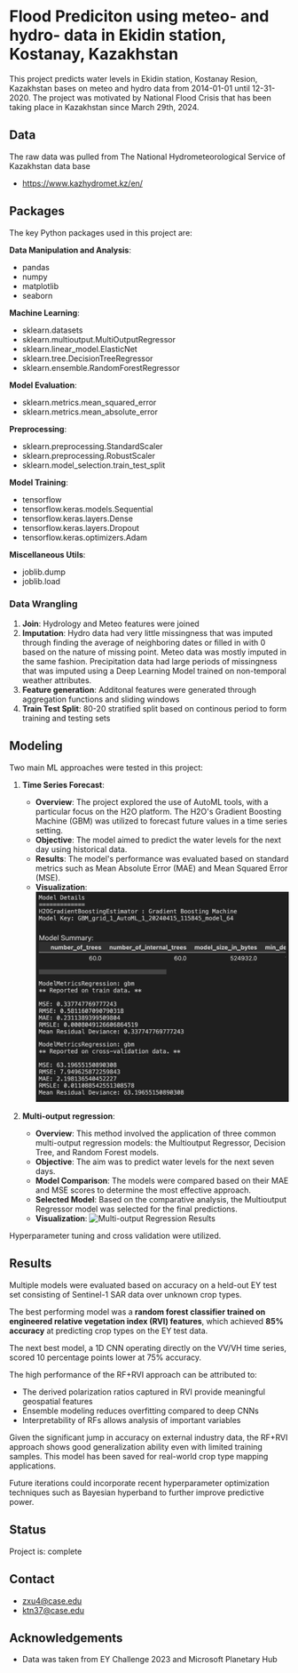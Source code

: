 # Flood Prediciton using meteo- and hydro- data in Ekidin station, Kostanay, Kazakhstan 

This project predicts water levels in Ekidin station, Kostanay Resion, Kazakhstan bases on meteo and hydro data from 2014-01-01 until 12-31-2020. 
The project was motivated by National Flood Crisis that has been taking place in Kazakhstan since March 29th, 2024. 

## Data

The raw data was pulled from The National Hydrometeorological Service of Kazakhstan data base 
* https://www.kazhydromet.kz/en/

## Packages

The key Python packages used in this project are:

**Data Manipulation and Analysis**:
- pandas
- numpy
- matplotlib
- seaborn

**Machine Learning**:
- sklearn.datasets
- sklearn.multioutput.MultiOutputRegressor
- sklearn.linear_model.ElasticNet
- sklearn.tree.DecisionTreeRegressor
- sklearn.ensemble.RandomForestRegressor

**Model Evaluation**:
- sklearn.metrics.mean_squared_error
- sklearn.metrics.mean_absolute_error

**Preprocessing**:
- sklearn.preprocessing.StandardScaler
- sklearn.preprocessing.RobustScaler
- sklearn.model_selection.train_test_split

**Model Training**:
- tensorflow
- tensorflow.keras.models.Sequential
- tensorflow.keras.layers.Dense
- tensorflow.keras.layers.Dropout
- tensorflow.keras.optimizers.Adam

**Miscellaneous Utils**:
- joblib.dump
- joblib.load

### Data Wrangling

1. **Join**: Hydrology and Meteo features were joined
2. **Imputation**: Hydro data had very little missingness that was imputed through finding the average of neighboring dates or filled in with 0 based on the nature of missing point. Meteo data was mostly imputed in the same fashion. Precipitation data had large periods of missingness that was imputed using a Deep Learning Model trained on non-temporal weather attributes. 
4. **Feature generation**: Additonal features were generated through aggregation functions and sliding windows 
5. **Train Test Split**: 80-20 stratified split based on continous period to form training and testing sets 

## Modeling

Two main ML approaches were tested in this project:

1. **Time Series Forecast**: 
   - **Overview**: The project explored the use of AutoML tools, with a particular focus on the H2O platform. The H2O's Gradient Boosting Machine (GBM) was utilized to forecast future values in a time series setting.
   - **Objective**: The model aimed to predict the water levels for the next day using historical data.
   - **Results**: The model's performance was evaluated based on standard metrics such as Mean Absolute Error (MAE) and Mean Squared Error (MSE).
   - **Visualization**:
     ![Time Series Forecast Results](figures/autoML) <!-- Replace 'path/to/timeseries_image.png' with the actual path to the image file. -->

2. **Multi-output regression**:
   - **Overview**: This method involved the application of three common multi-output regression models: the Multioutput Regressor, Decision Tree, and Random Forest models.
   - **Objective**: The aim was to predict water levels for the next seven days.
   - **Model Comparison**: The models were compared based on their MAE and MSE scores to determine the most effective approach.
   - **Selected Model**: Based on the comparative analysis, the Multioutput Regressor model was selected for the final predictions.
   - **Visualization**:
     ![Multi-output Regression Results](path/to/multioutput_image.png) <!-- Replace 'path/to/multioutput_image.png' with the actual path to the image file. -->

Hyperparameter tuning and cross validation were utilized.

## Results  

Multiple models were evaluated based on accuracy on a held-out EY test set consisting of Sentinel-1 SAR data over unknown crop types.

The best performing model was a **random forest classifier trained on engineered relative vegetation index (RVI) features**, which achieved **85% accuracy** at predicting crop types on the EY test data.

The next best model, a 1D CNN operating directly on the VV/VH time series, scored 10 percentage points lower at 75% accuracy.

The high performance of the RF+RVI approach can be attributed to:

* The derived polarization ratios captured in RVI provide meaningful geospatial features
* Ensemble modeling reduces overfitting  compared to deep CNNs
* Interpretability of RFs allows analysis of important variables  

Given the significant jump in accuracy on external industry data, the RF+RVI approach shows good generalization ability even with limited training samples. This model has been saved for real-world crop type mapping applications.

Future iterations could incorporate recent hyperparameter optimization techniques such as Bayesian hyperband to further improve predictive power.

## Status 
Project is: complete

## Contact 
* zxu4@case.edu
* ktn37@case.edu

## Acknowledgements 
* Data was taken from EY Challenge 2023 and Microsoft Planetary Hub 
